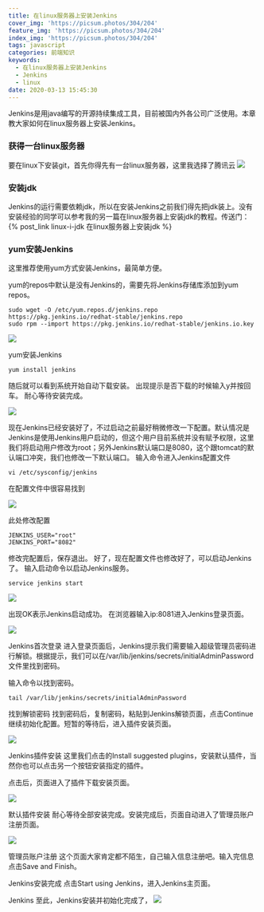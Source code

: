 ```yaml
---
title: 在linux服务器上安装Jenkins
cover_img: 'https://picsum.photos/304/204'
feature_img: 'https://picsum.photos/304/204'
index_img: 'https://picsum.photos/304/204'
tags: javascript
categories: 前端知识
keywords:
  - 在linux服务器上安装Jenkins
  - Jenkins
  - linux
date: 2020-03-13 15:45:30
---
```


Jenkins是用java编写的开源持续集成工具，目前被国内外各公司广泛使用。本章教大家如何在linux服务器上安装Jenkins。

### 获得一台linux服务器
要在linux下安装git，首先你得先有一台linux服务器，这里我选择了腾讯云
![](https://gitee.com/Wzhichao/img/raw/master/uPic/DJRKTi06%20.png)

###  安装jdk
Jenkins的运行需要依赖jdk，所以在安装Jenkins之前我们得先把jdk装上。没有安装经验的同学可以参考我的另一篇在linux服务器上安装jdk的教程。传送门：{% post_link linux-i-jdk 在linux服务器上安装jdk %}

### yum安装Jenkins
这里推荐使用yum方式安装Jenkins，最简单方便。

yum的repos中默认是没有Jenkins的，需要先将Jenkins存储库添加到yum repos。

```
sudo wget -O /etc/yum.repos.d/jenkins.repo https://pkg.jenkins.io/redhat-stable/jenkins.repo
sudo rpm --import https://pkg.jenkins.io/redhat-stable/jenkins.io.key
```

![](https://gitee.com/Wzhichao/img/raw/master/uPic/HV40p625%20.jpg)

yum安装Jenkins

```
yum install jenkins
```

随后就可以看到系统开始自动下载安装。
出现提示是否下载的时候输入y并按回车。
耐心等待安装完成。

![](https://gitee.com/Wzhichao/img/raw/master/uPic/UhLrYS49%20.jpg)

现在Jenkins已经安装好了，不过启动之前最好稍微修改一下配置。默认情况是Jenkins是使用Jenkins用户启动的，但这个用户目前系统并没有赋予权限，这里我们将启动用户修改为root；另外Jenkins默认端口是8080，这个跟tomcat的默认端口冲突，我们也修改一下默认端口。
输入命令进入Jenkins配置文件

```
vi /etc/sysconfig/jenkins
```
在配置文件中很容易找到

![](https://gitee.com/Wzhichao/img/raw/master/uPic/V9l1sV30%20.jpg)

此处修改配置
```
JENKINS_USER="root"
JENKINS_PORT="8082"
```

修改完配置后，保存退出。
好了，现在配置文件也修改好了，可以启动Jenkins了。
输入启动命令以启动Jenkins服务。

```
service jenkins start
```

![](https://gitee.com/Wzhichao/img/raw/master/uPic/onfXOM25%20.jpg)

出现OK表示Jenkins启动成功。
在浏览器输入ip:8081进入Jenkins登录页面。

![](https://gitee.com/Wzhichao/img/raw/master/uPic/IGjyP848%20.jpg)

Jenkins首次登录
进入登录页面后，Jenkins提示我们需要输入超级管理员密码进行解锁。根据提示，我们可以在/var/lib/jenkins/secrets/initialAdminPassword文件里找到密码。

输入命令以找到密码。

```
tail /var/lib/jenkins/secrets/initialAdminPassword
```
找到解锁密码
找到密码后，复制密码，粘贴到Jenkins解锁页面，点击Continue继续初始化配置。短暂的等待后，进入插件安装页面。

![](https://gitee.com/Wzhichao/img/raw/master/uPic/YOCsj337%20.jpg)

Jenkins插件安装
这里我们点击的Install suggested plugins，安装默认插件，当然你也可以点击另一个按钮安装指定的插件。

点击后，页面进入了插件下载安装页面。

![](https://gitee.com/Wzhichao/img/raw/master/uPic/VJppCr49%20.jpg)


默认插件安装
耐心等待全部安装完成。安装完成后，页面自动进入了管理员账户注册页面。

![](https://gitee.com/Wzhichao/img/raw/master/uPic/n9GCRN21%20.jpg)

管理员账户注册
这个页面大家肯定都不陌生，自己输入信息注册吧。输入完信息点击Save and Finish。

Jenkins安装完成
点击Start using Jenkins，进入Jenkins主页面。

Jenkins
至此，Jenkins安装并初始化完成了，
![](https://gitee.com/Wzhichao/img/raw/master/uPic/pftEC404%20.jpg)
